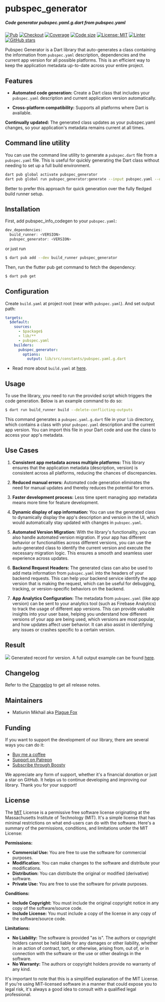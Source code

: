 # pubspec_generator

##### Code generator pubspec.yaml.g.dart from pubspec.yaml

[![Pub](https://img.shields.io/pub/v/pubspec_generator.svg)](https://pub.dev/packages/pubspec_generator)
[![Checkout](https://github.com/PlugFox/pubspec_generator/actions/workflows/checkout.yml/badge.svg)](https://github.com/PlugFox/pubspec_generator/actions/workflows/checkout.yml)
[![Coverage](https://codecov.io/gh/PlugFox/pubspec_generator/branch/master/graph/badge.svg)](https://codecov.io/gh/PlugFox/pubspec_generator)
[![Code size](https://img.shields.io/github/languages/code-size/plugfox/pubspec_generator?logo=github&logoColor=white)](https://github.com/plugfox/pubspec_generator)
[![License: MIT](https://img.shields.io/badge/license-MIT-purple.svg)](https://opensource.org/licenses/MIT)
[![Linter](https://img.shields.io/badge/style-linter-40c4ff.svg)](https://pub.dev/packages/linter)
[![GitHub stars](https://img.shields.io/github/stars/plugfox/pubspec_generator?style=social)](https://github.com/plugfox/pubspec_generator/)

Pubspec Generator is a Dart library that auto-generates a class containing the information from `pubspec.yaml` description, dependencies and the current app version for all possible platforms. This is an efficient way to keep the application metadata up-to-date across your entire project.

## Features

- **Automated code generation:** Create a Dart class that includes your `pubspec.yaml` description and current application version automatically.

- **Cross-platform compatibility:** Supports all platforms where Dart is available.

**Continually updated:** The generated class updates as your pubspec.yaml changes, so your application's metadata remains current at all times.

## Command line utility

You can use the command line utility to generate a `pubspec.dart` file from a `pubspec.yaml` file.
This is useful for quickly generating the Dart class without needing to set up a full build environment.

```sh
dart pub global activate pubspec_generator
dart pub global run pubspec_generator:generate --input pubspec.yaml --output lib/src/pubspec.yaml.g.dart
```

Better to prefer this approach for quick generation over the fully fledged build runner setup.

## Installation

First, add pubspec_info_codegen to your `pubspec.yaml`:

```dart
dev_dependencies:
  build_runner: <VERSION>
  pubspec_generator: <VERSION>
```

or just run

```bash
$ dart pub add --dev build_runner pubspec_generator
```

Then, run the flutter pub get command to fetch the dependency:

```bash
$ dart pub get
```

## Configuration

Create `build.yaml` at project root (near with `pubspec.yaml`).
And set output path:

```yaml
targets:
  $default:
    sources:
      - $package$
      - lib/**
      - pubspec.yaml
    builders:
      pubspec_generator:
        options:
          output: lib/src/constants/pubspec.yaml.g.dart
```

- Read more about `build.yaml` at [here](https://pub.dev/packages/build_config).

## Usage

To use the library, you need to run the provided script which triggers the code generation. Below is an example command to do so:

```bash
$ dart run build_runner build --delete-conflicting-outputs
```

This command generates a `pubspec.yaml.g.dart` file in your `lib` directory, which contains a class with your `pubspec.yaml` description and the current app version. You can import this file in your Dart code and use the class to access your app's metadata.

## Use Cases

1. **Consistent app metadata across multiple platforms:** This library ensures that the application metadata (description, version) is consistent across all platforms, reducing the chances of discrepancies.

2. **Reduced manual errors:** Automated code generation eliminates the need for manual updates and thereby reduces the potential for errors.

3. **Faster development process:** Less time spent managing app metadata means more time for feature development.

4. **Dynamic display of app information:** You can use the generated class to dynamically display the app's description and version in the UI, which would automatically stay updated with changes in `pubspec.yaml`.

5. **Automated Version Migration:** With the library's functionality, you can also handle automated version migration. If your app has different behavior or functionalities across different versions, you can use the auto-generated class to identify the current version and execute the necessary migration logic. This ensures a smooth and seamless user experience across updates.

6. **Backend Request Headers:** The generated class can also be used to add meta information from `pubspec.yaml` into the headers of your backend requests. This can help your backend service identify the app version that is making the request, which can be useful for debugging, tracking, or version-specific behaviors on the backend.

7. **App Analytics Configuration:** The metadata from `pubspec.yaml` (like app version) can be sent to your analytics tool (such as Firebase Analytics) to track the usage of different app versions. This can provide valuable insights into your user base, helping you understand how different versions of your app are being used, which versions are most popular, and how updates affect user behavior. It can also assist in identifying any issues or crashes specific to a certain version.

## Result

![](version.png)
Generated record for version. A full output example can be found [here](https://pub.dev/packages/pubspec_generator/example).

## Changelog

Refer to the [Changelog](https://github.com/plugfox/pubspec_generator/blob/master/CHANGELOG.md) to get all release notes.

## Maintainers

- Matiunin Mikhail aka [Plague Fox](https://plugfox.dev)

## Funding

If you want to support the development of our library, there are several ways you can do it:

- [Buy me a coffee](https://www.buymeacoffee.com/plugfox)
- [Support on Patreon](https://www.patreon.com/plugfox)
- [Subscribe through Boosty](https://boosty.to/plugfox)

We appreciate any form of support, whether it's a financial donation or just a star on GitHub. It helps us to continue developing and improving our library. Thank you for your support!

## License

The [MIT](https://github.com/plugfox/pubspec_generator/blob/master/LICENSE) License is a permissive free software license originating at the Massachusetts Institute of Technology (MIT). It's a simple license that has minimal restrictions on what end-users can do with the software. Here's a summary of the permissions, conditions, and limitations under the MIT License:

**Permissions:**

- **Commercial Use:** You are free to use the software for commercial purposes.
- **Modification:** You can make changes to the software and distribute your modifications.
- **Distribution:** You can distribute the original or modified (derivative) software.
- **Private Use:** You are free to use the software for private purposes.

**Conditions:**

- **Include Copyright:** You must include the original copyright notice in any copy of the software/source code.
- **Include License:** You must include a copy of the license in any copy of the software/source code.

**Limitations:**

- **No Liability:** The software is provided "as is". The authors or copyright holders cannot be held liable for any damages or other liability, whether in an action of contract, tort, or otherwise, arising from, out of, or in connection with the software or the use or other dealings in the software.
- **No Warranty:** The authors or copyright holders provide no warranty of any kind.

It's important to note that this is a simplified explanation of the MIT License. If you're using MIT-licensed software in a manner that could expose you to legal risk, it's always a good idea to consult with a qualified legal professional.
